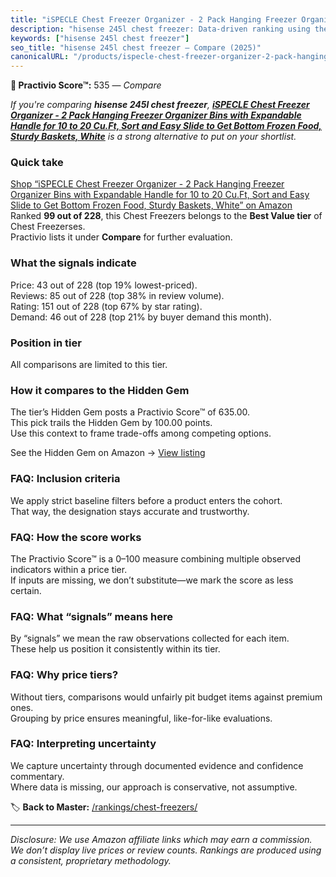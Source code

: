 ```yaml
---
title: "iSPECLE Chest Freezer Organizer - 2 Pack Hanging Freezer Organizer Bins with Expandable Handle for 10 to 20 Cu.Ft, Sort and Easy Slide to Get Bottom Frozen Food, Sturdy Baskets, White"
description: "hisense 245l chest freezer: Data-driven ranking using the Practivio Score™. Positioned by quality, value, demand, findability, momentum."
keywords: ["hisense 245l chest freezer"]
seo_title: "hisense 245l chest freezer — Compare (2025)"
canonicalURL: "/products/ispecle-chest-freezer-organizer-2-pack-hanging-freezer-organizer-bins-with-expandable-handle-for-10-to-20-cuft-sort-and-easy-slide-to-get-bottom-frozen-food-sturdy-baskets-white-B0D812JH33/"
---
```


**🛒 Practivio Score™:** 535 — _Compare_


*If you're comparing **hisense 245l chest freezer**, **[iSPECLE Chest Freezer Organizer - 2 Pack Hanging Freezer Organizer Bins with Expandable Handle for 10 to 20 Cu.Ft, Sort and Easy Slide to Get Bottom Frozen Food, Sturdy Baskets, White](https://www.amazon.com/dp/B0D812JH33?tag=practivio-20)** is a strong alternative to put on your shortlist.*
### Quick take
[Shop “iSPECLE Chest Freezer Organizer - 2 Pack Hanging Freezer Organizer Bins with Expandable Handle for 10 to 20 Cu.Ft, Sort and Easy Slide to Get Bottom Frozen Food, Sturdy Baskets, White” on Amazon](https://www.amazon.com/dp/B0D812JH33?tag=practivio-20)
Ranked **99 out of 228**, this Chest Freezers belongs to the **Best Value tier** of Chest Freezerses.  
Practivio lists it under **Compare** for further evaluation.

### What the signals indicate
Price: 43 out of 228 (top 19% lowest-priced).  
Reviews: 85 out of 228 (top 38% in review volume).  
Rating: 151 out of 228 (top 67% by star rating).  
Demand: 46 out of 228 (top 21% by buyer demand this month).

### Position in tier
All comparisons are limited to this tier.

### How it compares to the Hidden Gem
The tier’s Hidden Gem posts a Practivio Score™ of 635.00.  
This pick trails the Hidden Gem by 100.00 points.  
Use this context to frame trade-offs among competing options.  

See the Hidden Gem on Amazon → [View listing](https://www.amazon.com/dp/B07H463Q6Y?tag=practivio-20)

### FAQ: Inclusion criteria
We apply strict baseline filters before a product enters the cohort.  
That way, the designation stays accurate and trustworthy.

### FAQ: How the score works
The Practivio Score™ is a 0–100 measure combining multiple observed indicators within a price tier.  
If inputs are missing, we don’t substitute—we mark the score as less certain.

### FAQ: What “signals” means here
By “signals” we mean the raw observations collected for each item.  
These help us position it consistently within its tier.

### FAQ: Why price tiers?
Without tiers, comparisons would unfairly pit budget items against premium ones.  
Grouping by price ensures meaningful, like-for-like evaluations.

### FAQ: Interpreting uncertainty
We capture uncertainty through documented evidence and confidence commentary.  
Where data is missing, our approach is conservative, not assumptive.

<!-- Missing template for Compare/CompareWithinPriceClass -->


🏷️ **Back to Master:** [/rankings/chest-freezers/](/rankings/chest-freezers/)

---
_Disclosure: We use Amazon affiliate links which may earn a commission. We don’t display live prices or review counts. Rankings are produced using a consistent, proprietary methodology._

